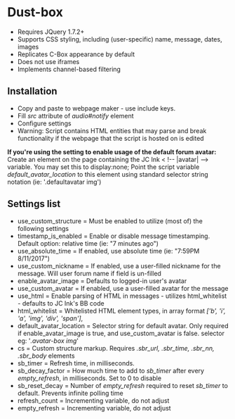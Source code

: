# Dust-box
  * Requires JQuery 1.7.2+
  * Supports CSS styling, including (user-specific) name, message, dates, images
  * Replicates C-Box appearance by default
  * Does not use iframes
  * Implements channel-based filtering

## Installation
  * Copy and paste to webpage maker - use include keys.
  * Fill *src* attribute of *audio#notify* element
  * Configure settings
  * Warning: Script contains HTML entities that may parse and break functionality if the webpage that the script is hosted on is edited

**If you're using the setting to enable usage of the default forum avatar:**
Create an element on the page containing the JC Ink < !-- |avatar| --> variable. You may set this to display:none;
Point the script variable *default_avatar_location* to this element using standard selector string notation (ie: '.defaultavatar img')

## Settings list
  * use_custom_structure = Must be enabled to utilize (most of) the following settings
  * timestamp_is_enabled = Enable or disable message timestamping. Default option: relative time (ie: "7 minutes ago")
  * use_absolute_time = If enabled, use absolute time (ie: "7:59PM 8/11/2017")
  * use_custom_nickname = If enabled, use a user-filled nickname for the message. Will user forum name if field is un-filled
  * enable_avatar_image = Defaults to logged-in user's avatar
  * use_custom_avatar = If enabled, use a user-filled avatar for the message
  * use_html = Enable parsing of HTML in messages - utilizes html_whitelist - defaults to JC Ink's BB code
  * html_whitelist = Whitelisted HTML element types, in array format *['b', 'i', 'a', 'img', 'div', 'span']*,
  * default_avatar_location = Selector string for default avatar. Only required if enable_avatar_image is true, and use_custom_avatar is false. selector eg: '*.avatar-box img*'
  * cs = Custom structure markup. Requires *.sbr_url, .sbr_time, .sbr_nn, .sbr_body* elements
  * sb_timer = Refresh time, in milliseconds.
  * sb_decay_factor = How much time to add to *sb_timer* after every *empty_refresh*, in milliseconds. Set to 0 to disable
  * sb_reset_decay = Number of *empty_refresh* required to reset *sb_timer* to default. Prevents infinite polling time
  * refresh_count = Incrementing variable, do not adjust
  * empty_refresh = Incrementing variable, do not adjust
